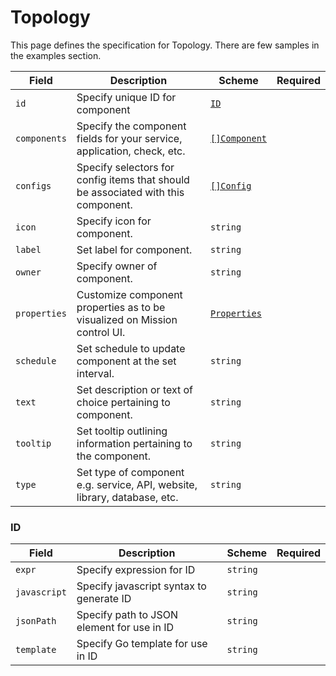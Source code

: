 # Topology

This page defines the specification for Topology. There are few samples in the examples section.


| Field        | Description                                                                       | Scheme                                     | Required |
| ------------ | --------------------------------------------------------------------------------- | ------------------------------------------ | -------- |
| `id`         | Specify unique ID for component                                                   | [`ID`](#id)                                |          |
| `components` | Specify the component fields for your service, application, check, etc.           | [`[]Component`](./components.md#component) |          |
| `configs`    | Specify selectors for config items that should be associated with this component. | [`[]Config`](./config.md#config)           |          |
| `icon`       | Specify icon for component.                                                       | `string`                                   |          |
| `label`      | Set label for component.                                                          | `string`                                   |          |
| `owner`      | Specify owner of component.                                                       | `string`                                   |          |
| `properties` | Customize component properties as to be visualized on Mission control UI.      | [`Properties`](#properties-properties)     |          |
| `schedule`   | Set schedule to update component at the set interval.                             | `string`                                   |          |
| `text`       | Set description or text of choice pertaining to component.                        | `string`                                   |          |
| `tooltip`    | Set tooltip outlining information pertaining to the component.                    | `string`                                   |          |
| `type`       | Set type of component e.g. service, API, website, library, database, etc.         | `string`                                   |          |

### ID

| Field        | Description                                | Scheme   | Required |
| ------------ | ------------------------------------------ | -------- | -------- |
| `expr`       | Specify expression for ID                  | `string` |          |
| `javascript` | Specify javascript syntax to generate ID   | `string` |          |
| `jsonPath`   | Specify path to JSON element for use in ID | `string` |          |
| `template`   | Specify Go template for use in ID          | `string` |          |
